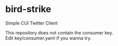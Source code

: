 bird-strike
===========

Simple CUI Twitter Client
  
  
This repository does not contain the consumer key.  
Edit key/consumer.yaml if you wanna try.
